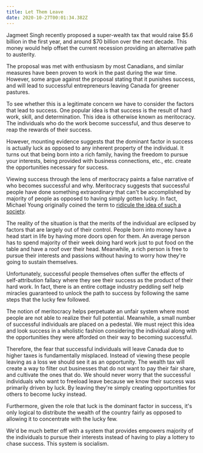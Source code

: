```yaml
---
title: Let Them Leave
date: 2020-10-27T00:01:34.382Z
---
```

Jagmeet Singh recently proposed a super-wealth tax that would raise $5.6 billion in the first year, and around $70 billion over the next decade. This money would help offset the current recession providing an alternative path to austerity.

The proposal was met with enthusiasm by most Canadians, and similar measures have been proven to work in the past during the war time. However, some argue against the proposal stating that it punishes success, and will lead to successful entrepreneurs leaving Canada for greener pastures.

To see whether this is a legitimate concern we have to consider the factors that lead to success. One popular idea is that success is the result of hard work, skill, and determination. This idea is otherwise known as meritocracy. The individuals who do the work become successful, and thus deserve to reap the rewards of their success.

However, mounting evidence suggests that the dominant factor in success is actually luck as opposed to any inherent property of the individual. It turns out that being born into a rich family, having the freedom to pursue your interests, being provided with business connections, etc., etc. create the opportunities necessary for success.

Viewing success through the lens of meritocracy paints a false narrative of who becomes successful and why. Meritocracy suggests that successful people have done something extraordinary that can't be accomplished by majority of people as opposed to having simply gotten lucky. In fact, Michael Young originally coined the term to [ridicule the idea of such a society](https://en.wikipedia.org/wiki/TheRiseoftheMeritocracy).

The reality of the situation is that the merits of the individual are eclipsed by factors that are largely out of their control. People born into money have a head start in life by having more doors open for them. An average person has to spend majority of their week doing hard work just to put food on the table and have a roof over their head. Meanwhile, a rich person is free to pursue their interests and passions without having to worry how they're going to sustain themselves.

Unfortunately, successful people themselves often suffer the effects of self-attribution fallacy where they see their success as the product of their hard work. In fact, there is an entire cottage industry peddling self help miracles guaranteed to unlock the path to success by following the same steps that the lucky few followed.

The notion of meritocracy helps perpetuate an unfair system where most people are not able to realize their full potential. Meanwhile, a small number of successful individuals are placed on a pedestal. We must reject this idea and look success in a wholistic fashion considering the individual along with the opportunities they were afforded on their way to becoming successful.

Therefore, the fear that successful individuals will leave Canada due to higher taxes is fundamentally misplaced. Instead of viewing these people leaving as a loss we should see it as an opportunity. The wealth tax will create a way to filter out businesses that do not want to pay their fair share, and cultivate the ones that do. We should never worry that the successful individuals who want to freeload leave because we know their success was primarily driven by luck. By leaving they're simply creating opportunities for others to become lucky instead.

Furthermore, given the role that luck is the dominant factor in success, it's only logical to distribute the wealth of the country fairly as opposed to allowing it to concentrate with the lucky few.

We'd be much better off with a system that provides empowers majority of the individuals to pursue their interests instead of having to play a lottery to chase success. This system is socialism.